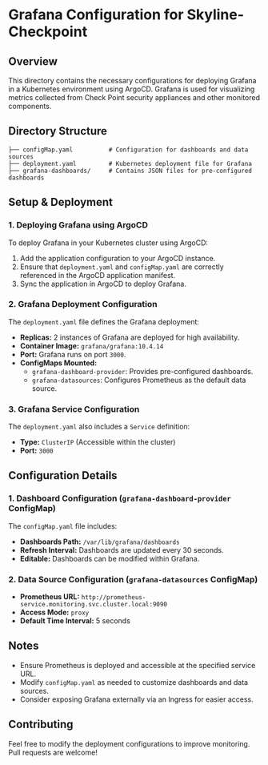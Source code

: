 # Grafana Configuration for Skyline-Checkpoint

## Overview
This directory contains the necessary configurations for deploying Grafana in a Kubernetes environment using ArgoCD. Grafana is used for visualizing metrics collected from Check Point security appliances and other monitored components.

## Directory Structure
```
├── configMap.yaml          # Configuration for dashboards and data sources
├── deployment.yaml         # Kubernetes deployment file for Grafana
├── grafana-dashboards/     # Contains JSON files for pre-configured dashboards
```

## Setup & Deployment
### 1. Deploying Grafana using ArgoCD
To deploy Grafana in your Kubernetes cluster using ArgoCD:
1. Add the application configuration to your ArgoCD instance.
2. Ensure that `deployment.yaml` and `configMap.yaml` are correctly referenced in the ArgoCD application manifest.
3. Sync the application in ArgoCD to deploy Grafana.

### 2. Grafana Deployment Configuration
The `deployment.yaml` file defines the Grafana deployment:
- **Replicas:** 2 instances of Grafana are deployed for high availability.
- **Container Image:** `grafana/grafana:10.4.14`
- **Port:** Grafana runs on port `3000`.
- **ConfigMaps Mounted:**
  - `grafana-dashboard-provider`: Provides pre-configured dashboards.
  - `grafana-datasources`: Configures Prometheus as the default data source.

### 3. Grafana Service Configuration
The `deployment.yaml` also includes a `Service` definition:
- **Type:** `ClusterIP` (Accessible within the cluster)
- **Port:** `3000`

## Configuration Details
### 1. Dashboard Configuration (`grafana-dashboard-provider` ConfigMap)
The `configMap.yaml` file includes:
- **Dashboards Path:** `/var/lib/grafana/dashboards`
- **Refresh Interval:** Dashboards are updated every 30 seconds.
- **Editable:** Dashboards can be modified within Grafana.

### 2. Data Source Configuration (`grafana-datasources` ConfigMap)
- **Prometheus URL:** `http://prometheus-service.monitoring.svc.cluster.local:9090`
- **Access Mode:** `proxy`
- **Default Time Interval:** 5 seconds

## Notes
- Ensure Prometheus is deployed and accessible at the specified service URL.
- Modify `configMap.yaml` as needed to customize dashboards and data sources.
- Consider exposing Grafana externally via an Ingress for easier access.

## Contributing
Feel free to modify the deployment configurations to improve monitoring. Pull requests are welcome!

